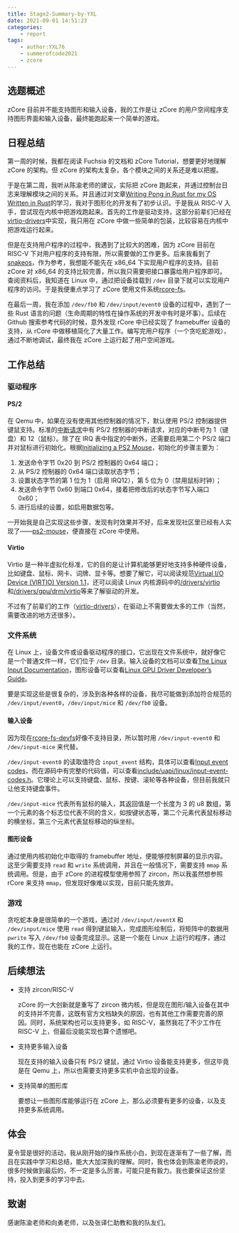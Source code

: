 ```yaml
---
title: Stage2-Summary-by-YXL
date: 2021-09-01 14:51:23
categories:
	- report
tags:
	- author:YXL76
	- summerofcode2021
	- zcore
---
```


## 选题概述

zCore 目前并不能支持图形和输入设备，我的工作是让 zCore 的用户空间程序支持图形界面和输入设备，最终能跑起来一个简单的游戏。

## 日程总结

第一周的时候，我都在阅读 Fuchsia 的文档和 zCore Tutorial，想要更好地理解 zCore 的架构。但 zCore 的架构太复杂，各个模块之间的关系还是难以把握。

于是在第二周，我听从陈渝老师的建议，实际把 zCore 跑起来，并通过控制台日志来理解模块之间的关系。并且通过对文章[Writing Pong in Rust for my OS Written in Rust](https://blog.stephenmarz.com/2021/02/22/writing-pong-in-rust/)的学习，我对于图形化的开发有了初步认识。于是我从 RISC-V 入手，尝试现在内核中把游戏跑起来。首先的工作是驱动支持，这部分前辈们已经在[virtio-drivers](https://github.com/rcore-os/virtio-drivers)中实现，我只用在 zCore 中做一些简单的包装，比较容易在内核中把游戏运行起来。

但是在支持用户程序的过程中，我遇到了比较大的困难，因为 zCore 目前在 RISC-V 下对用户程序的支持有限，所以需要做的工作更多。后来我看到了[snakeos](https://github.com/trusch/snakeos)，作为参考，我想能不能先在 x86_64 下实现用户程序的支持。目前 zCore 对 x86_64 的支持比较完善，所以我只需要把接口暴露给用户程序即可。查阅资料后，我知道在 Linux 中，通过把设备挂载到 `/dev` 目录下就可以实现用户程序的访问。于是我便重点学习了 zCore 使用文件系统[rcore-fs](https://github.com/rcore-os/rcore-fs)。

在最后一周，我在添加 `/dev/fb0` 和 `/dev/input/event0` 设备的过程中，遇到了一些 Rust 语言的问题（生命周期的特性在操作系统的开发中有时是坏事）。后续在 Github 搜索参考代码的时候，意外发现 rCore 中已经实现了 framebuffer 设备的支持，从 rCore 中做移植简化了大量工作。编写完用户程序（一个贪吃蛇游戏），通过不断地调试，最终我在 zCore 上运行起了用户空间游戏。

## 工作总结

### 驱动程序

#### PS/2

在 Qemu 中，如果在没有使用其他控制器的情况下，默认使用 PS/2 控制器提供键鼠支持。标准的[中断请求](https://wiki.osdev.org/Interrupts#Standard_ISA_IRQs)中有 PS/2 控制器的中断请求，对应的中断号为 1（键盘）和 12（鼠标）。除了在 IRQ 表中指定的中断外，还需要启用第二个 PS/2 端口并对鼠标进行初始化。根据[Initializing a PS2 Mouse](https://wiki.osdev.org/Mouse_Input#Initializing_a_PS2_Mouse)，初始化的步骤主要为：

1. 发送命令字节 0x20 到 PS/2 控制器的 0x64 端口；
2. 从 PS/2 控制器的 0x64 端口读取状态字节；
3. 设置状态字节的第 1 位为 1（启用 IRQ12），第 5 位为 0（禁用鼠标时钟）；
4. 发送命令字节 0x60 到端口 0x64，接着把修改后的状态字节写入端口 0x60；
5. 进行后续的设置，如启用数据包等。

一开始我是自己实现这些步骤，发现有时效果并不好，后来发现社区里已经有人实现了——[ps2-mouse](https://github.com/rust-osdev/ps2-mouse)，便直接在 zCore 中使用。

#### Virtio

Virtio 是一种半虚拟化标准，它的目的是让计算机能够更好地支持多种硬件设备，比如键盘、鼠标、网卡、词牌、显卡等。想要了解它，可以阅读规范[Virtual I/O Device (VIRTIO) Version 1.1](https://docs.oasis-open.org/virtio/virtio/v1.1/virtio-v1.1.html)，还可以阅读 Linux 内核源码中的[/drivers/virtio](https://elixir.bootlin.com/linux/latest/source/drivers/virtio)和[/drivers/gpu/drm/virtio](https://elixir.bootlin.com/linux/latest/source/drivers/gpu/drm/virtio)等来了解驱动的开发。

不过有了前辈们的工作（[virtio-drivers](https://github.com/rcore-os/virtio-drivers)），在驱动上不需要做太多的工作（当然，需要改进的地方还很多）。

### 文件系统

在 Linux 上，设备文件或设备驱动程序的接口，它出现在文件系统中，就好像它是一个普通文件一样，它们位于 `/dev` 目录。输入设备的文档可以查看[The Linux Input Documentation](https://www.kernel.org/doc/html/latest/input/index.html)，图形设备可以查看[Linux GPU Driver Developer’s Guide](https://www.kernel.org/doc/html/latest/gpu/index.html)。

要是实现这些是很复杂的，涉及到各种各样的设备，我尽可能做到添加符合规范的 `/dev/input/event0`，`/dev/input/mice` 和 `/dev/fb0` 设备。

#### 输入设备

因为现在[rcore-fs-devfs](https://github.com/rcore-os/rcore-fs/tree/master/rcore-fs-devfs)好像不支持目录，所以暂时用 `/dev/input-event0` 和 `/dev/input-mice` 来代替。

`/dev/input-event0` 的读取值符合 `input_event` 结构，具体可以查看[Input event codes](https://www.kernel.org/doc/html/latest/input/event-codes.html)，而在源码中有完整的代码值，可以查看[include/uapi/linux/input-event-codes.h](https://elixir.bootlin.com/linux/latest/source/include/uapi/linux/input-event-codes.h)。它理论上可以支持键盘、鼠标、按键、滚轮等各种设备，但目前我就只让他支持键盘事件。

`/dev/input-mice` 代表所有鼠标的输入，其返回值是一个长度为 3 的 u8 数组，第一个元素的各个标志位代表不同的含义，如按键状态等，第二个元素代表鼠标移动的横坐标，第三个元素代表鼠标移动的纵坐标。

#### 图形设备

通过使用内核初始化中取得的 framebuffer 地址，便能够控制屏幕的显示内容。这至少需要支持 `read` 和 `write` 系统调用，并且在一般情况下，需要支持 `mmap` 系统调用。但是，由于 zCore 的进程模型使用参照了 zircon，所以我虽然想参照 rCore 来支持 `mmap`，但发现好像难以实现，目前只能先放弃。

### 游戏

贪吃蛇本身是很简单的一个游戏，通过对 `/dev/input/eventX` 和 `/dev/input/mice` 使用 `read` 得到键鼠输入，完成图形绘制后，将矩阵中的数据用 `pwrite` 写入 `/dev/fb0` 设备完成显示。这是一个能在 Linux 上运行的程序，通过我的工作，现在也能在 zCore 上运行。

## 后续想法

- 支持 zircon/RISC-V

  zCore 的一大创新就是重写了 zircon 微内核，但是现在图形/输入设备在其中的支持并不完善，这既有官方文档缺失的原因，也有其他工作需要完善的原因。同时，系统架构也可以支持更多，如 RISC-V，虽然我花了不少工作在 RISC-V 上，但最后没能实现也算个遗憾吧。

- 支持更多输入设备

  现在支持的输入设备只有 PS/2 键鼠，通过 Virtio 设备能支持更多，但这毕竟是在 Qemu 上，所以也需要支持更多实机中会出现的设备。

- 支持简单的图形库

  要想让一些图形库能够运行在 zCore 上，那么必须要有更多的设备，以及支持更多系统调用。

## 体会

夏令营是很好的活动，我从刚开始的操作系统小白，到现在逐渐有了一些了解，而且在实践中学习和总结，能大大加深我的理解。同时，我也体会到陈渝老师说的，很多时候做到最后的，不一定是多么厉害，可能只是有毅力。我也要保证这份坚持，投入到更多的学习中去。

## 致谢

感谢陈渝老师和向勇老师，以及张译仁助教和我的队友们。
